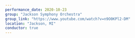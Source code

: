 ```yaml
---
performance_date: 2020-10-23
group: "Jackson Symphony Orchestra"
group_link: "https://www.youtube.com/watch?v=n9O0KPl2-DM"
location: "Jackson, MI"
conductor: true
---
```

